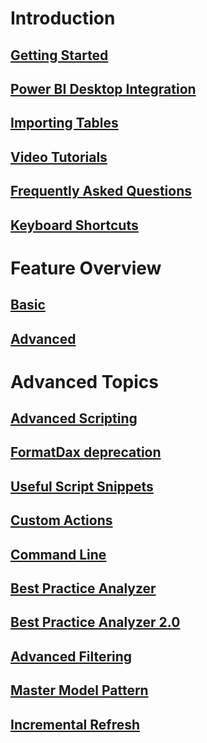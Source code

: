 ﻿# Introduction
## [Getting Started](Getting-Started.md)
## [Power BI Desktop Integration](Power-BI-Desktop-Integration.md)
## [Importing Tables](Importing-Tables.md)
## [Video Tutorials](Training-Webinar-for-Tabular-Editor.md)
## [Frequently Asked Questions](FAQ.md)
## [Keyboard Shortcuts](Keyboard-Shortcuts.md)

# Feature Overview
## [Basic](Features-at-a-glance.md)
## [Advanced](Advanced-features.md)

# Advanced Topics
## [Advanced Scripting](Advanced-Scripting.md)
## [FormatDax deprecation](FormatDax.md)
## [Useful Script Snippets](Useful-script-snippets.md)
## [Custom Actions](Custom-Actions.md)
## [Command Line](Command-line-Options.md)
## [Best Practice Analyzer](Best-Practice-Analyzer.md)
## [Best Practice Analyzer 2.0](Best-Practice-Analyzer-Improvements.md)
## [Advanced Filtering](Advanced-Filtering-of-the-Explorer-Tree.md)
## [Master Model Pattern](Master-model-pattern.md)
## [Incremental Refresh](incremental-refresh.md)